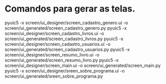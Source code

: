 
# Comandos para gerar as telas.  
pyuic5 -x screen/ui_designer/screen_cadastro_genero.ui -o screen/ui_generated/screen_cadastro_genero.py
pyuic5 -x screen/ui_designer/screen_cadastro_livros.ui -o screen/ui_generated/screen_cadastro_livros.py
pyuic5 -x screen/ui_designer/screen_cadastro_usuarios.ui -o screen/ui_generated/screen_cadastro_usuarios.py
pyuic5 -x screen/ui_designer/screen_resumo_livro.ui -o screen/ui_generated/screen_resumo_livro.py
pyuic5 -x screen/ui_designer/screen_main.ui -o screen/ui_generated/screen_main.py
pyuic5 -x screen/ui_designer/sreen_sobre_programa.ui -o screen/ui_generated/sreen_sobre_programa.py

